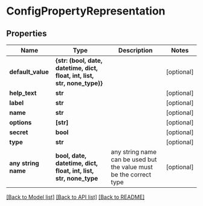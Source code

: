 # ConfigPropertyRepresentation


## Properties
Name | Type | Description | Notes
------------ | ------------- | ------------- | -------------
**default_value** | **{str: (bool, date, datetime, dict, float, int, list, str, none_type)}** |  | [optional] 
**help_text** | **str** |  | [optional] 
**label** | **str** |  | [optional] 
**name** | **str** |  | [optional] 
**options** | **[str]** |  | [optional] 
**secret** | **bool** |  | [optional] 
**type** | **str** |  | [optional] 
**any string name** | **bool, date, datetime, dict, float, int, list, str, none_type** | any string name can be used but the value must be the correct type | [optional]

[[Back to Model list]](../README.md#documentation-for-models) [[Back to API list]](../README.md#documentation-for-api-endpoints) [[Back to README]](../README.md)


